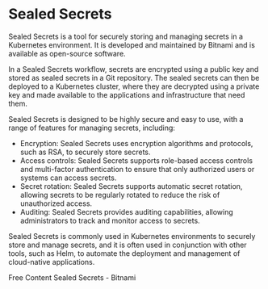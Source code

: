 # Sealed Secrets

Sealed Secrets is a tool for securely storing and managing secrets in a Kubernetes environment. It is developed and maintained by Bitnami and is available as open-source software.

In a Sealed Secrets workflow, secrets are encrypted using a public key and stored as sealed secrets in a Git repository. The sealed secrets can then be deployed to a Kubernetes cluster, where they are decrypted using a private key and made available to the applications and infrastructure that need them.

Sealed Secrets is designed to be highly secure and easy to use, with a range of features for managing secrets, including:

* Encryption: Sealed Secrets uses encryption algorithms and protocols, such as RSA, to securely store secrets.
* Access controls: Sealed Secrets supports role-based access controls and multi-factor authentication to ensure that only authorized users or systems can access secrets.
* Secret rotation: Sealed Secrets supports automatic secret rotation, allowing secrets to be regularly rotated to reduce the risk of unauthorized access.
* Auditing: Sealed Secrets provides auditing capabilities, allowing administrators to track and monitor access to secrets.

Sealed Secrets is commonly used in Kubernetes environments to securely store and manage secrets, and it is often used in conjunction with other tools, such as Helm, to automate the deployment and management of cloud-native applications.

<ResourceGroupTitle>Free Content</ResourceGroupTitle>
<BadgeLink colorScheme='blue' badgeText='Official Website' href='https://github.com/bitnami-labs/sealed-secrets'>Sealed Secrets - Bitnami</BadgeLink>
